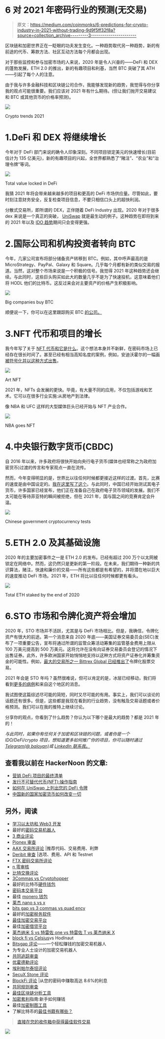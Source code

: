# 6 对 2021 年密码行业的预测(无交易)

> 原文：<https://medium.com/coinmonks/6-predictions-for-crypto-industry-in-2021-without-trading-9d9f5ff32f8a?source=collection_archive---------3----------------------->

区块链和加密世界正在一眨眼的功夫发生变化。一种趋势取代另一种趋势，新的有前途的代币、筹款方法、社区互动方法每个月都会出现。

对于那些监控和参与加密市场的人来说，2020 年是令人兴奋的——DeFi 和 DEX 的蓬勃发展，ETH 2.0 的推出，新的有趣项目和利基，当然 BTC 突破了其 ATH——引起了每个人的注意。

由于我与许多金融科技和区块链公司合作，我能够发现新的趋势，我觉得与你分享我的观点可能很重要。我们应该对 2021 年有什么期待。(但让我们抛开交易建议和 BTC 或其他货币的价格率预测)。

![](img/f12772784fcce8fe56ec26ee97fa1d25.png)

Crypto trends 2021

# 1.DeFi 和 DEX 将继续增长

今年对于 DeFi 部门来说的确令人印象深刻。不同项目锁定美元的快速增长(目前估计为 135 亿美元)，新的有趣项目的兴起，全世界都熟悉了“赌注”、“农业”和“治理令牌”等词。

![](img/6347b0217a77c615e9fee034f600ca59.png)

Total value locked in DeFi

我猜 2021 年将会带来越来越多的项目和更高的 DeFi 市场供应量。尽管如此，要时刻注意财务安全，反复检查项目信息，不要只相信口头上的超快利润。

分散式交易所，即所谓的 DEX，正伴随着 DeFi Industry 出现。2020 年对于很多 dex 来说是一个真正的突破， [UniSwap](https://hackernoon.com/how-to-list-your-defi-token-on-uniswap-d4s3w7s?ref=hackernoon.com) 就是最生动的例子。这种趋势在即将到来的 2021 年以及 [IDO 趋势](https://hackernoon.com/what-is-ido-the-new-alternative-to-ieo-and-ico-70l34zf?ref=hackernoon.com)期间只会变得更强。

# 2.国际公司和机构投资者转向 BTC

今年，几家公司宣布将部分储备资产转移到 BTC。例如，其中呼声最高的是 MicroStrategy、PayPal、Galaxy 和 Square。几乎每个月都有新的类似交易的报道。当然，这对整个市场来说是一个积极的信号。我觉得 2021 年这种趋势还会继续。与此同时，这些巨头购买如此大的数量几乎不是为了快速投机，这意味着他们将 HODL 他们的比特币。这反过来会对主要资产的价格产生积极影响。

![](img/9816827b4cc48b788c2c1333856674ab.png)

Big companies buy BTC

顺便说一下，你可以在这里跟踪购买 BTC [的公司。](https://bitcointreasuries.org/?ref=hackernoon.com)

# 3.NFT 代币和项目的增长

我今年写了关于 [NFT 代币和它是什么](https://hackernoon.com/issuing-non-fungible-tokens-nfts-a-how-to-guide-ckj3wz2?ref=hackernoon.com)。这个想法本身并不新鲜，在密码市场上已经存在很长时间了。甚至已经有相当高知名度的案例，例如，安迪沃霍尔的一幅画[被符号化并以这种方式出售](https://finance.yahoo.com/news/andy-warhol-multi-million-dollar-162928721.html?ref=hackernoon.com)。

![](img/0510ff5895ff0d905225162634155ac7.png)

Art NFT

2021 年，NFTs 会发展的更快。毕竟，有大量不同的应用，不仅包括游戏和艺术。它可以在很多行业实施:从房地产到法律。

像 NBA 和 UFC 这样的大型媒体巨头已经开始与 NFT 产业合作。

![](img/f03982bcac4a6960b338363c0117051c.png)

NBA goes NFT

# 4.中央银行数字货币(CBDC)

自 2016 年以来，许多政府将很快开始向央行电子货币(媒体也经常称之为政府加密货币)过渡的传言和专家观点一直在流传。

然而，今年变得明显的是，世界比以往任何时候都更接近这样的过渡。首先，比赛的速度是由中国设定的。[我在这里写了这个](https://hackernoon.com/how-chinas-new-national-cryptocurrency-changes-everything-sc4032eq?ref=hackernoon.com)。与此同时，中国已经开始测试其电子货币，许多国家已经宣布，他们正在准备自己在政府电子货币领域的发展。我们不太可能在等待菲亚特的瞬间被拒绝，但在 2021 年，国与国之间的竞赛肯定会升温。

![](img/161724d184100e005938d0da2d60d790.png)

Chinese government cryptocurrency tests

# 5.ETH 2.0 及其基础设施

2020 年的主要加密事件之一是 ETH 2.0 的发布。已经有超过 200 万个以太网被锁定在网络中。然而，这仍然只是更新的第一阶段。在未来，我们期待一种新的共识算法，赌注，快速和廉价的交易——所有这些都是有希望的，并将潜在地以巨大的速度推动 DeFi 市场。2021 年，ETH 将比以往任何时候都更有看头。

![](img/82cb07883dfa77aff35ecacb0504cd31.png)

Total ETH staked by the end of 2020

# 6.STO 市场和令牌化资产将会增加

2020 年，STO 市场并不活跃，尤其是与 DeFi 市场相比。但是，我确信，令牌化资产有很大的前途。第一个消息来自 2020 年底——美国证券交易委员会(SEC)发布了一项重要公告，宣布将通过所谓的监管众筹活动筹集的监管基金费用上限从 100 万美元提高到 500 万美元。这将允许在没有向证券交易委员会登记的情况下出售证券。此外，许多欧洲国家开始悄悄地支持以这种方式将资产证券化并筹集资金的可能性。例如，[最大的交易所之一 Bittrex Global 已经推出了](https://global.bittrex.com/discover/tokenized-stocks?ref=hackernoon.com)令牌化股票交易。

2021 年会是 STO 年吗？虽然很难说，但可以肯定的是，冰层已经移动，我们将看到[更多的病例](https://x10.agency/sto?ref=hackernoon.com)和来自这个地区的消息。

我试图使这篇综述尽可能的简短，同时又尽可能的有用。事实上，我们可以谈论的话题还有很多。但是，这些都是我现在看到的行业趋势，没有触及交易话题或者价格预测。我们可以在我的推特上继续讨论。

分享你的观点，你看到了什么趋势？你认为以下哪个是最大的趋势？都是 2021 年的！

*与此同时，如果你有任何关于加密和区块链的问题，或者你是一个 IDO/DeFi/crypto 项目，想知道更多如何推广你的项目，你可以随时通过*[*Telegram(@ baloyan)*](http://t.me/baloyan?ref=hackernoon.com)*或* [*LinkedIn 联系我。*](https://www.linkedin.com/in/sbaloyan/?ref=hackernoon.com)

## 查看我以前在 HackerNoon 的文章:

*   [营销 DeFi 项目的最终清单](https://hackernoon.com/the-ultimate-checklist-for-marketing-defi-projects-f71a3wod?ref=hackernoon.com)
*   [发行不可替代代币(NFT):操作指南](https://hackernoon.com/issuing-non-fungible-tokens-nfts-a-how-to-guide-ckj3wz2?ref=hackernoon.com)
*   [如何在 UniSwap 上列出您的 DeFi 令牌](https://hackernoon.com/how-to-list-your-defi-token-on-uniswap-d4s3w7s?ref=hackernoon.com)
*   [中国新的国家加密货币如何改变一切](https://hackernoon.com/how-chinas-new-national-cryptocurrency-changes-everything-sc4032eq?ref=hackernoon.com)

## 另外，阅读

*   [学习以太坊和 Web3 开发](http://blog.coincodecap.com/go/learn)
*   最好的[密码交易机器人](/coinmonks/crypto-trading-bot-c2ffce8acb2a)
*   [3 商业评论](/coinmonks/3commas-review-an-excellent-crypto-trading-bot-2020-1313a58bec92)
*   [Pionex 审查](/coinmonks/pionex-review-exchange-with-crypto-trading-bot-1e459d0191ea)
*   [AAX 交易所评论](/coinmonks/aax-exchange-review-2021-67c5ea09330c) |推荐代码、交易费用、利弊
*   [Deribit 审查](/coinmonks/deribit-review-options-fees-apis-and-testnet-2ca16c4bbdb2) |选项、费用、API 和 Testnet
*   [FTX 密码交易所评论](/coinmonks/ftx-crypto-exchange-review-53664ac1198f)
*   [n 零审核](/coinmonks/ngrave-zero-review-c465cf8307fc)
*   [比特交换评论](/coinmonks/bybit-exchange-review-dbd570019b71)
*   [3Commas vs Cryptohopper](/coinmonks/3commas-vs-pionex-vs-cryptohopper-best-crypto-bot-6a98d2baa203)
*   最好的比特币[硬件钱包](/coinmonks/the-best-cryptocurrency-hardware-wallets-of-2020-e28b1c124069?source=friends_link&sk=324dd9ff8556ab578d71e7ad7658ad7c)
*   [密码本交易平台](/coinmonks/top-10-crypto-copy-trading-platforms-for-beginners-d0c37c7d698c)
*   最佳 [monero 钱包](https://blog.coincodecap.com/best-monero-wallets)
*   [莱杰 nano s vs x](https://blog.coincodecap.com/ledger-nano-s-vs-x)
*   [bits gap vs 3 commas vs quad ency](https://blog.coincodecap.com/bitsgap-3commas-quadency)
*   最好的[加密税务软件](/coinmonks/best-crypto-tax-tool-for-my-money-72d4b430816b)
*   [最佳加密交易平台](/coinmonks/the-best-crypto-trading-platforms-in-2020-the-definitive-guide-updated-c72f8b874555)
*   最佳[加密借贷平台](/coinmonks/top-5-crypto-lending-platforms-in-2020-that-you-need-to-know-a1b675cec3fa)
*   [莱杰纳米 S vs 特雷佐 one vs 特雷佐 T vs 莱杰纳米 X](https://blog.coincodecap.com/ledger-nano-s-vs-trezor-one-ledger-nano-x-trezor-t)
*   [block fi vs Celsius](/coinmonks/blockfi-vs-celsius-vs-hodlnaut-8a1cc8c26630)vs Hodlnaut
*   [Bitsgap 评论](/coinmonks/bitsgap-review-a-crypto-trading-bot-that-makes-easy-money-a5d88a336df2)——一个轻松赚钱的加密交易机器人
*   为专业人士设计的加密交易机器人
*   [共同追踪审查](/coinmonks/cointracking-review-a-reliable-cryptocurrency-tax-software-5114e3eb5737)
*   [优霍德勒评论](/coinmonks/youhodler-4-easy-ways-to-make-money-98969b9689f2)
*   [埃利帕尔泰坦评论](/coinmonks/ellipal-titan-review-85e9071dd029)
*   [SecuX Stone 评论](https://blog.coincodecap.com/secux-stone-hardware-wallet-review)
*   [BlockFi 评论](/coinmonks/blockfi-review-53096053c097) |从您的密码中赚取高达 8.6%的利息
*   [共同规则审查](https://blog.coincodecap.com/coinrule-review-a-perfect-trading-bot)
*   [最佳区块链分析工具](https://bitquery.io/blog/best-blockchain-analysis-tools-and-software)
*   [加密套利](/coinmonks/crypto-arbitrage-guide-how-to-make-money-as-a-beginner-62bfe5c868f6)指南:新手如何赚钱
*   最佳[加密制图工具](/coinmonks/what-are-the-best-charting-platforms-for-cryptocurrency-trading-85aade584d80)
*   了解比特币的[最佳书籍有哪些？](/coinmonks/what-are-the-best-books-to-learn-bitcoin-409aeb9aff4b)

> [直接在您的收件箱中获得最佳软件交易](/coinmonks/newsletters/coinmonks)

[![](img/160ce73bd06d46c2250251e7d5969f9d.png)](https://medium.com/coinmonks/newsletters/coinmonks)